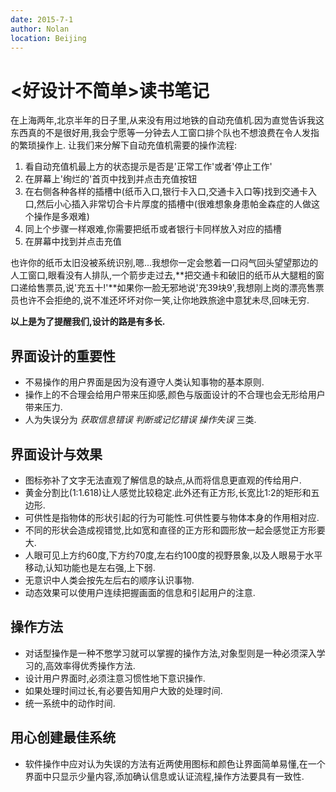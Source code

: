 ```yaml
---
date: 2015-7-1
author: Nolan
location: Beijing
---
```

# <好设计不简单>读书笔记

在上海两年,北京半年的日子里,从来没有用过地铁的自动充值机.因为直觉告诉我这东西真的不是很好用,我会宁愿等一分钟去人工窗口排个队也不想浪费在令人发指的繁琐操作上.
让我们来分解下自动充值机需要的操作流程:

1. 看自动充值机最上方的状态提示是否是'正常工作'或者'停止工作'
2. 在屏幕上'绚烂的'首页中找到并点击充值按钮
3. 在右侧各种各样的插槽中(纸币入口,银行卡入口,交通卡入口等)找到交通卡入口,然后小心插入非常切合卡片厚度的插槽中(很难想象身患帕金森症的人做这个操作是多艰难)
4. 同上个步骤一样艰难,你需要把纸币或者银行卡同样放入对应的插槽
5. 在屏幕中找到并点击充值

也许你的纸币太旧没被系统识别,嗯...我想你一定会憋着一口闷气回头望望那边的人工窗口,眼看没有人排队,一个箭步走过去,**把交通卡和破旧的纸币从大腿粗的窗口递给售票员,说'充五十!'**如果你一脸无邪地说'充39块9',我想刚上岗的漂亮售票员也许不会拒绝的,说不准还坏坏对你一笑,让你地跌旅途中意犹未尽,回味无穷.

**以上是为了提醒我们,设计的路是有多长.**

## 界面设计的重要性

* 不易操作的用户界面是因为没有遵守人类认知事物的基本原则.
* 操作上的不合理会给用户带来压抑感,颜色与版面设计的不合理也会无形给用户带来压力.
* 人为失误分为 *获取信息错误* *判断或记忆错误* *操作失误* 三类.

## 界面设计与效果

* 图标弥补了文字无法直观了解信息的缺点,从而将信息更直观的传给用户.
* 黄金分割比(1:1.618)让人感觉比较稳定.此外还有正方形,长宽比1:2的矩形和五边形.
* 可供性是指物体的形状引起的行为可能性.可供性要与物体本身的作用相对应.
* 不同的形状会造成视错觉,比如宽和直径的正方形和圆形放一起会感觉正方形要大.
* 人眼可见上方约60度,下方约70度,左右约100度的视野景象,以及人眼易于水平移动,认知功能也是左右强,上下弱.
* 无意识中人类会按先左后右的顺序认识事物.
* 动态效果可以使用户连续把握画面的信息和引起用户的注意.


## 操作方法

* 对话型操作是一种不憋学习就可以掌握的操作方法,对象型则是一种必须深入学习的,高效率得优秀操作方法.
* 设计用户界面时,必须注意习惯性地下意识操作.
* 如果处理时间过长,有必要告知用户大致的处理时间.
* 统一系统中的动作时间.

## 用心创建最佳系统

* 软件操作中应对认为失误的方法有近两使用图标和颜色让界面简单易懂,在一个界面中只显示少量内容,添加确认信息或认证流程,操作方法要具有一致性.
